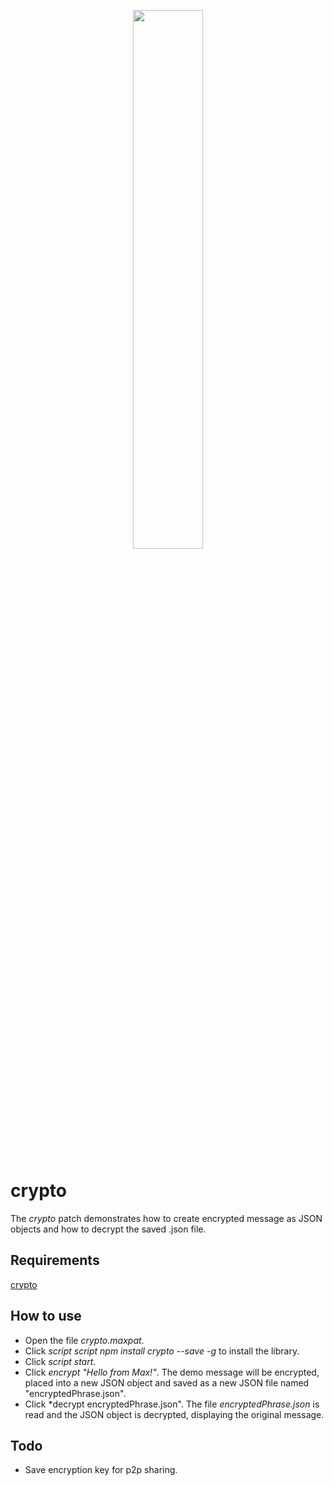<p align="center">
  <img width="47%" height="47%" src="https://i.ibb.co/7JYvGQ5/n4m-supplemental.png"/>  
</p>

# crypto
The *crypto* patch demonstrates how to create encrypted message as JSON objects and how to decrypt the saved .json file.

## Requirements
[crypto](https://www.npmjs.com/package/crypto)

## How to use
- Open the file *crypto.maxpat*.
- Click *script script npm install crypto --save -g* to install the library.
- Click *script start*.
- Click *encrypt "Hello from Max!"*. The demo message will be encrypted, placed into a new JSON object and saved as a new JSON file named "encryptedPhrase.json".
- Click *decrypt encryptedPhrase.json". The file *encryptedPhrase.json* is read and the JSON object is decrypted, displaying the original message.

## Todo
- Save encryption key for p2p sharing.